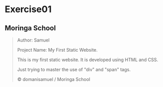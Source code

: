 # Exercise01
## Moringa School

>Author: Samuel
>
>Project Name: My First Static Website.
>
> This is my first static website. It is developed using HTML and CSS.
>
> Just trying to master the use of "div" and "span" tags.
>
>&copy; domanisamuel / Moringa School
